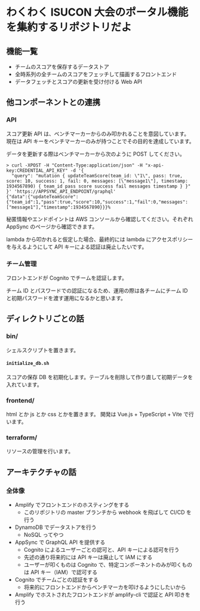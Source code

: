 # わくわく ISUCON 大会のポータル機能を集約するリポジトリだよ

## 機能一覧

- チームのスコアを保存するデータストア
- 全時系列の全チームのスコアをフェッチして描画するフロントエンド
- データフェッチとスコアの更新を受け付ける Web API

## 他コンポーネントとの連携

### API

スコア更新 API は、ベンチマーカーからのみ叩かれることを意図しています。
現在は API キーをベンチマーカーのみが持つことでその目的を達成しています。

データを更新する際はベンチマーカーから次のように POST してください。

```
> curl -XPOST -H "Content-Type:application/json" -H "x-api-key:CREDENTIAL_API_KEY" -d '{
  "query": "mutation { updateTeamScore(team_id: \"1\", pass: true, score: 10, success: 1, fail: 0, messages: [\"message1\"], timestamp: 1934567890) { team_id pass score success fail messages timestamp } }"
}' 'https://APPSYNC_API_ENDPOINT/graphql'
{"data":{"updateTeamScore":{"team_id":1,"pass":true,"score":10,"success":1,"fail":0,"messages":["message1"],"timestamp":1934567890}}}%
```

秘匿情報やエンドポイントは AWS コンソールから確認してください。それぞれ AppSync のページから確認できます。

lambda から叩かれると仮定した場合、最終的には lambda にアクセスポリシーを与えるようにして API キーによる認証は廃止したいです。

### チーム管理

フロントエンドが Cognito でチームを認証します。

チーム ID とパスワードでの認証になるため、運用の際は各チームにチーム ID と初期パスワードを渡す運用になるかと思います。

## ディレクトリごとの話

### bin/

シェルスクリプトを置きます。

#### `initialize_db.sh`

スコアの保存 DB を初期化します。テーブルを削除して作り直して初期データを入れています。

### frontend/

html とか js とか css とかを置きます。
開発は Vue.js + TypeScript + Vite で行います。

### terraform/

リソースの管理を行います。

## アーキテクチャの話

### 全体像

- Amplify でフロントエンドのホスティングをする
  - このリポジトリの master ブランチから webhook を飛ばして CI/CD を行う
- DynamoDB でデータストアを行う
  - NoSQL ってやつ
- AppSync で GraphQL API を提供する
  - Cognito によるユーザーごとの認可と、API キーによる認可を行う
  - 先述の通り将来的には API キーは廃止して IAM にする
  - ユーザーが叩くものは Cognito で、特定コンポーネントのみが叩くものは API キー（IAM）で認可する
- Cognito でチームごとの認証をする
  - 将来的にフロントエンドからベンチマーカを叩けるようにしたいから
- Amplify でホストされたフロントエンドが amplify-cli で認証と API 叩きを行う
